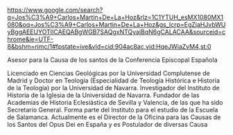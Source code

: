 https://www.google.com/search?q=Jos%C3%A9+Carlos+Martin+De+La+Hoz&rlz=1C1YTUH_esMX1080MX1080&oq=Jos%C3%A9+Carlos+Martin+De+La+Hoz&gs_lcrp=EgZjaHJvbWUyBggAEEUYOTIICAEQABgWGB7SAQgxNTQyajBqN6gCALACAA&sourceid=chrome&ie=UTF-8&bshm=rimc/1#fpstate=ive&vld=cid:904ac8ac,vid:HqeJWiaZvM4,st:0

Asesor para la Causa de los santos de la Conferencia Episcopal Española

Licenciado en Ciencias Geológicas por la Universidad Complutense de Madrid y Doctor en Teología (Especialidad de Teología Histórica e Historia de la Teología) por la Universidad de Navarra. Investigador del Instituto de Historia de la Iglesia de la Universidad de Navarra. Fundador de las Academias de Historia Eclesiástica de Sevilla y Valencia, de las que ha sido Secretario General. Forma parte del Instituto para el estudio de la Escuela de Salamanca. Actualmente es el Director de la Oficina para las Causas de los Santos del Opus Dei en España y es Postulador de diversas Causa